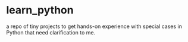# learn_python
a repo of tiny projects to get hands-on experience with special cases in Python that need clarification to me.

